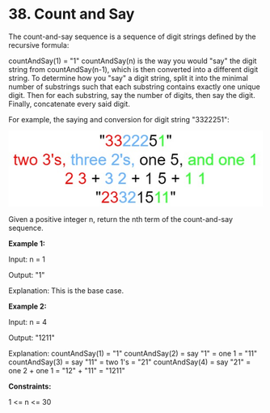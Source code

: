 # 38. Count and Say

The count-and-say sequence is a sequence of digit strings defined by the recursive formula:

countAndSay(1) = "1"
countAndSay(n) is the way you would "say" the digit string from countAndSay(n-1), which is then converted into a different digit string.
To determine how you "say" a digit string, split it into the minimal number of substrings such that each substring contains exactly one unique digit. Then for each substring, say the number of digits, then say the digit. Finally, concatenate every said digit.

For example, the saying and conversion for digit string "3322251":

![image of problem 38](src/countandsay.jpg)

Given a positive integer n, return the nth term of the count-and-say sequence.

**Example 1:**

Input: n = 1

Output: "1"

Explanation: This is the base case.

**Example 2:**

Input: n = 4

Output: "1211"

Explanation:
countAndSay(1) = "1"
countAndSay(2) = say "1" = one 1 = "11"
countAndSay(3) = say "11" = two 1's = "21"
countAndSay(4) = say "21" = one 2 + one 1 = "12" + "11" = "1211"
 
**Constraints:**

1 <= n <= 30